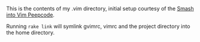 This is the contents of my .vim directory, initial setup courtesy of the [Smash into Vim Peepcode](http://peepcode.com/products/smash-into-vim-i).

Running `rake link` will symlink gvimrc, vimrc and the project directory into the home directory.
